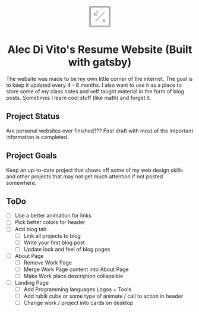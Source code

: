 <p align="center">
  <a href="https://www.gatsbyjs.org">
    <img alt="Gatsby" src="src/data/images/logo.png" width="60" />
  </a>
</p>
<h1 align="center">
  Alec Di Vito's Resume Website (Built with gatsby)
</h1>

The website was made to be my own little corner of the internet. The goal is to keep it updated every 4 - 8 months. I also want to use it as a place to store some of my class notes and self taught material in the form of blog posts. Sometimes I learn cool stuff (like math) and forget it.

## Project Status
Are personal websites ever finished??? First draft with most of the important information is completed.

## Project Goals
Keep an up-to-date project that shows off some of my web design skills and other projects that may not get much attention if not posted somewhere.

## ToDo

- [ ] Use a better animation for links
- [ ] Pick better colors for header
- [ ] Add blog tab
  - [ ] Link all projects to blog
  - [ ] Write your first blog post
  - [ ] Update look and feel of blog pages
- [ ] About Page
  - [ ] Remove Work Page
  - [ ] Merge Work Page content into About Page
  - [ ] Make Work place description collapsible
- [ ] Landing Page
  - [ ] Add Programming languages Logos + Tools
  - [ ] Add rubik cube or some type of animate / call to action in header
  - [ ] Change work / project into cards on desktop
